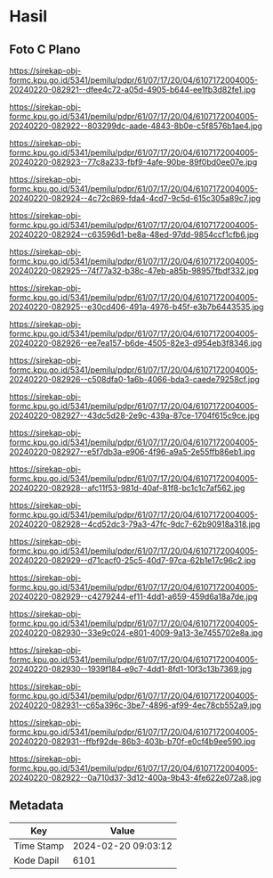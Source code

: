 # Hasil

## Foto C Plano

https://sirekap-obj-formc.kpu.go.id/5341/pemilu/pdpr/61/07/17/20/04/6107172004005-20240220-082921--dfee4c72-a05d-4905-b644-ee1fb3d82fe1.jpg

https://sirekap-obj-formc.kpu.go.id/5341/pemilu/pdpr/61/07/17/20/04/6107172004005-20240220-082922--803299dc-aade-4843-8b0e-c5f8576b1ae4.jpg

https://sirekap-obj-formc.kpu.go.id/5341/pemilu/pdpr/61/07/17/20/04/6107172004005-20240220-082923--77c8a233-fbf9-4afe-90be-89f0bd0ee07e.jpg

https://sirekap-obj-formc.kpu.go.id/5341/pemilu/pdpr/61/07/17/20/04/6107172004005-20240220-082924--4c72c869-fda4-4cd7-9c5d-615c305a89c7.jpg

https://sirekap-obj-formc.kpu.go.id/5341/pemilu/pdpr/61/07/17/20/04/6107172004005-20240220-082924--c63596d1-be8a-48ed-97dd-9854ccf1cfb6.jpg

https://sirekap-obj-formc.kpu.go.id/5341/pemilu/pdpr/61/07/17/20/04/6107172004005-20240220-082925--74f77a32-b38c-47eb-a85b-98957fbdf332.jpg

https://sirekap-obj-formc.kpu.go.id/5341/pemilu/pdpr/61/07/17/20/04/6107172004005-20240220-082925--e30cd406-491a-4976-b45f-e3b7b6443535.jpg

https://sirekap-obj-formc.kpu.go.id/5341/pemilu/pdpr/61/07/17/20/04/6107172004005-20240220-082926--ee7ea157-b6de-4505-82e3-d954eb3f8346.jpg

https://sirekap-obj-formc.kpu.go.id/5341/pemilu/pdpr/61/07/17/20/04/6107172004005-20240220-082926--c508dfa0-1a6b-4066-bda3-caede79258cf.jpg

https://sirekap-obj-formc.kpu.go.id/5341/pemilu/pdpr/61/07/17/20/04/6107172004005-20240220-082927--43dc5d28-2e9c-439a-87ce-1704f615c9ce.jpg

https://sirekap-obj-formc.kpu.go.id/5341/pemilu/pdpr/61/07/17/20/04/6107172004005-20240220-082927--e5f7db3a-e906-4f96-a9a5-2e55ffb86eb1.jpg

https://sirekap-obj-formc.kpu.go.id/5341/pemilu/pdpr/61/07/17/20/04/6107172004005-20240220-082928--afc11f53-981d-40af-81f8-bc1c1c7af562.jpg

https://sirekap-obj-formc.kpu.go.id/5341/pemilu/pdpr/61/07/17/20/04/6107172004005-20240220-082928--4cd52dc3-79a3-47fc-9dc7-62b90918a318.jpg

https://sirekap-obj-formc.kpu.go.id/5341/pemilu/pdpr/61/07/17/20/04/6107172004005-20240220-082929--d71cacf0-25c5-40d7-97ca-62b1e17c96c2.jpg

https://sirekap-obj-formc.kpu.go.id/5341/pemilu/pdpr/61/07/17/20/04/6107172004005-20240220-082929--c4279244-ef11-4dd1-a659-459d6a18a7de.jpg

https://sirekap-obj-formc.kpu.go.id/5341/pemilu/pdpr/61/07/17/20/04/6107172004005-20240220-082930--33e9c024-e801-4009-9a13-3e7455702e8a.jpg

https://sirekap-obj-formc.kpu.go.id/5341/pemilu/pdpr/61/07/17/20/04/6107172004005-20240220-082930--1939f184-e9c7-4dd1-8fd1-10f3c13b7369.jpg

https://sirekap-obj-formc.kpu.go.id/5341/pemilu/pdpr/61/07/17/20/04/6107172004005-20240220-082931--c65a396c-3be7-4896-af99-4ec78cb552a9.jpg

https://sirekap-obj-formc.kpu.go.id/5341/pemilu/pdpr/61/07/17/20/04/6107172004005-20240220-082931--ffbf92de-86b3-403b-b70f-e0cf4b9ee590.jpg

https://sirekap-obj-formc.kpu.go.id/5341/pemilu/pdpr/61/07/17/20/04/6107172004005-20240220-082922--0a710d37-3d12-400a-9b43-4fe622e072a8.jpg


## Metadata

| Key        | Value               |
| ---------- | ------------------- |
| Time Stamp | 2024-02-20 09:03:12 |
| Kode Dapil | 6101                |



